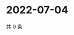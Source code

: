 # 2022-07-04

共 0 条

<!-- BEGIN WEIBO -->
<!-- 最后更新时间 Mon Jul 04 2022 12:45:08 GMT+0800 (China Standard Time) -->

<!-- END WEIBO -->
